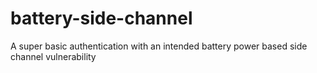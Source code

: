 # battery-side-channel
A super basic authentication with an intended battery power based side channel vulnerability

